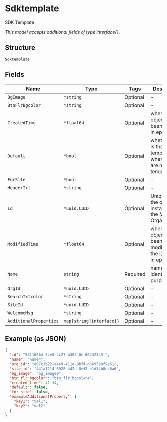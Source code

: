 
# Sdktemplate

SDK Template

*This model accepts additional fields of type interface{}.*

## Structure

`Sdktemplate`

## Fields

| Name | Type | Tags | Description |
|  --- | --- | --- | --- |
| `BgImage` | `*string` | Optional | - |
| `BtnFlrBgcolor` | `*string` | Optional | - |
| `CreatedTime` | `*float64` | Optional | when the object has been created, in epoch |
| `Default` | `*bool` | Optional | whether this is the default template when there are multiple templates |
| `ForSite` | `*bool` | Optional | - |
| `HeaderTxt` | `*string` | Optional | - |
| `Id` | `*uuid.UUID` | Optional | Unique ID of the object instance in the Mist Organnization |
| `ModifiedTime` | `*float64` | Optional | when the object has been modified for the last time, in epoch |
| `Name` | `string` | Required | name for identification purpose |
| `OrgId` | `*uuid.UUID` | Optional | - |
| `SearchTxtcolor` | `*string` | Optional | - |
| `SiteId` | `*uuid.UUID` | Optional | - |
| `WelcomeMsg` | `*string` | Optional | - |
| `AdditionalProperties` | `map[string]interface{}` | Optional | - |

## Example (as JSON)

```json
{
  "id": "53f10664-3ce8-4c27-b382-0ef66432349f",
  "name": "name4",
  "org_id": "a97c1b22-a4e9-411e-9bfd-d8695a0f9e61",
  "site_id": "441a1214-6928-442a-8e92-e1d34b8ec6a6",
  "bg_image": "bg_image0",
  "btn_flr_bgcolor": "btn_flr_bgcolor4",
  "created_time": 41.34,
  "default": false,
  "for_site": false,
  "exampleAdditionalProperty": {
    "key1": "val1",
    "key2": "val2"
  }
}
```

